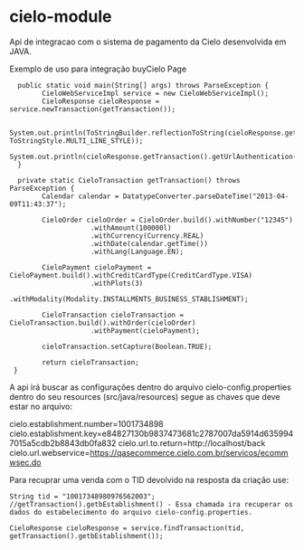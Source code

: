 cielo-module
============

Api de integracao com o sistema de pagamento da Cielo desenvolvida em JAVA.

Exemplo de uso para integração buyCielo Page

      public static void main(String[] args) throws ParseException {
            CieloWebServiceImpl service = new CieloWebServiceImpl();
            CieloResponse cieloResponse = service.newTransaction(getTransaction());
          
            System.out.println(ToStringBuilder.reflectionToString(cieloResponse.getTransaction(), ToStringStyle.MULTI_LINE_STYLE));
            System.out.println(cieloResponse.getTransaction().getUrlAuthentication());
      }

      private static CieloTransaction getTransaction() throws ParseException {
            Calendar calendar = DatatypeConverter.parseDateTime("2013-04-09T11:43:37");

            CieloOrder cieloOrder = CieloOrder.build().withNumber("12345")
                        .withAmount(100000l)
                        .withCurrency(Currency.REAL)
                        .withDate(calendar.getTime())
                        .withLang(Language.EN);

            CieloPayment cieloPayment = CieloPayment.build().withCreditCardType(CreditCardType.VISA)
                        .withPlots(3)
                        .withModality(Modality.INSTALLMENTS_BUSINESS_STABLISHMENT);

            CieloTransaction cieloTransaction = CieloTransaction.build().withOrder(cieloOrder)
                        .withPayment(cieloPayment);

            cieloTransaction.setCapture(Boolean.TRUE);

            return cieloTransaction;
     }
    
   A api irá buscar as configurações dentro do arquivo cielo-config.properties dentro do seu resources (src/java/resources)
   segue as chaves que deve estar no arquivo:
    
   cielo.establishment.number=1001734898
   cielo.establishment.key=e84827130b9837473681c2787007da5914d6359947015a5cdb2b8843db0fa832
   cielo.url.to.return=http://localhost/back                                                               
   cielo.url.webservice=https://qasecommerce.cielo.com.br/servicos/ecommwsec.do
   
   
   Para recuprar uma venda com o TID devolvido na resposta da criação use:
    
    String tid = "10017348980976562003";
    //getTransaction().getbEstablishment() - Essa chamada ira recuperar os dados do estabelecimento do arquivo cielo-config.properties.

    CieloResponse cieloResponse = service.findTransaction(tid, getTransaction().getbEstablishment());
    
